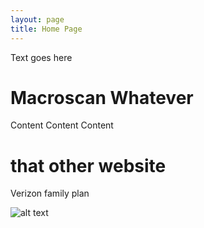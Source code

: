 ```yaml
---
layout: page
title: Home Page
---
```



Text goes here

# Macroscan Whatever

Content Content Content

# that other website

Verizon family plan

![alt text](https://appablog.files.wordpress.com/2015/05/050415_0752_economicand1.jpg?w=500 "Logo Title Text 1")